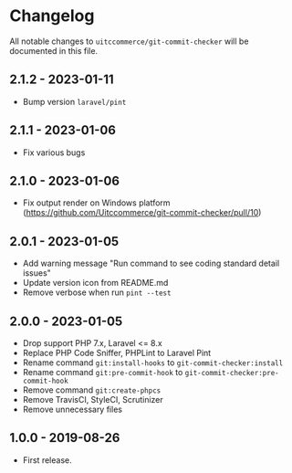 # Changelog

All notable changes to `uitccommerce/git-commit-checker` will be documented in this file.

## 2.1.2 - 2023-01-11

- Bump version `laravel/pint`

## 2.1.1 - 2023-01-06

- Fix various bugs

## 2.1.0 - 2023-01-06

- Fix output render on Windows platform (https://github.com/Uitccommerce/git-commit-checker/pull/10)

## 2.0.1 - 2023-01-05

- Add warning message "Run command to see coding standard detail issues"
- Update version icon from README.md
- Remove verbose when run `pint --test`

## 2.0.0 - 2023-01-05

- Drop support PHP 7.x, Laravel <= 8.x
- Replace PHP Code Sniffer, PHPLint to Laravel Pint
- Rename command `git:install-hooks` to `git-commit-checker:install`
- Rename command `git:pre-commit-hook` to `git-commit-checker:pre-commit-hook`
- Remove command `git:create-phpcs`
- Remove TravisCI, StyleCI, Scrutinizer
- Remove unnecessary files

## 1.0.0 - 2019-08-26

- First release.
